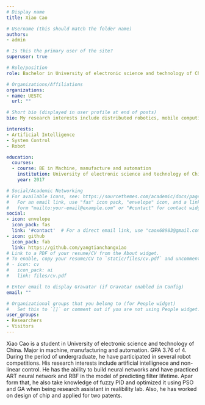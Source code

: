 ```yaml
---
# Display name
title: Xiao Cao

# Username (this should match the folder name)
authors:
- admin

# Is this the primary user of the site?
superuser: true

# Role/position
role: Bachelor in University of electronic science and technology of China

# Organizations/Affiliations
organizations:
- name: UESTC
  url: ""

# Short bio (displayed in user profile at end of posts)
bio: My research interests include distributed robotics, mobile computing and programmable matter.

interests:
- Artificial Intelligence
- System Control
- Robot

education:
  courses:
  - course: BE in Machine, manufacture and automation
    institution: University of electronic science and technology of China
    year: 2017

# Social/Academic Networking
# For available icons, see: https://sourcethemes.com/academic/docs/page-builder/#icons
#   For an email link, use "fas" icon pack, "envelope" icon, and a link in the
#   form "mailto:your-email@example.com" or "#contact" for contact widget.
social:
- icon: envelope
  icon_pack: fas
  link: '#contact'  # For a direct email link, use "caox68983@gmail.com".
- icon: github
  icon_pack: fab
  link: https://github.com/yangtianchangxiao
# Link to a PDF of your resume/CV from the About widget.
# To enable, copy your resume/CV to `static/files/cv.pdf` and uncomment the lines below.
# - icon: cv
#   icon_pack: ai
#   link: files/cv.pdf

# Enter email to display Gravatar (if Gravatar enabled in Config)
email: ""

# Organizational groups that you belong to (for People widget)
#   Set this to `[]` or comment out if you are not using People widget.
user_groups:
- Researchers
- Visitors
---
```


Xiao Cao is a student in University of electronic science and technology of China. Major in machine, manufacturing and automation. GPA 3.76 of 4. During the period of undergraduate, he have participated in several robot competitions. His research interests include artificial intellignece and non-linear control. He has the ability to build neural networks and have practiced ART neural network and RBF in the model of predicting filter lifetime. Apar form that, he also take knowledge of fuzzy PID and optimized it using PSO and GA when being research assistant in realibility lab. Also, he has worked on design of chip and applied for two patents.
